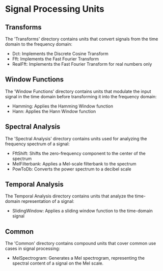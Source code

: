 ﻿# Signal Processing Units

## Transforms
The 'Transforms' directory contains units that convert signals from the time domain to the frequency domain:
- Dct: Implements the Discrete Cosine Transform
- Fft: Implements the Fast Fourier Transform
- RealFft: Implements the Fast Fourier Transform for real numbers only

## Window Functions
The 'Window Functions' directory contains units that modulate the input signal in the time domain before transforming it into the frequency domain:
- Hamming: Applies the Hamming Window function
- Hann: Applies the Hann Window function

## Spectral Analysis
The 'Spectral Analysis' directory contains units used for analyzing the frequency spectrum of a signal:
- FftShift: Shifts the zero-frequency component to the center of the spectrum
- MelFilterbank: Applies a Mel-scale filterbank to the spectrum
- PowToDb: Converts the power spectrum to a decibel scale

## Temporal Analysis
The Temporal Analysis directory contains units that analyze the time-domain representation of a signal:
- SlidingWindow: Applies a sliding window function to the time-domain signal

## Common
The 'Common' directory contains compound units that cover common use cases in signal processing:
- MelSpectrogram: Generates a Mel spectrogram, representing the spectral content of a signal on the Mel scale.